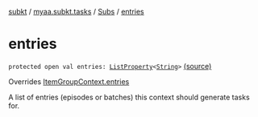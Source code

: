 [subkt](../../index.md) / [myaa.subkt.tasks](../index.md) / [Subs](index.md) / [entries](./entries.md)

# entries

`protected open val entries: `[`ListProperty`](https://docs.gradle.org/current/javadoc/org/gradle/api/provider/ListProperty.html)`<`[`String`](https://kotlinlang.org/api/latest/jvm/stdlib/kotlin/-string/index.html)`>` [(source)](https://github.com/Myaamori/SubKt/blob/0.1.11/src/main/kotlin/myaa/subkt/tasks/plugin.kt#L364)

Overrides [ItemGroupContext.entries](../-item-group-context/entries.md)

A list of entries (episodes or batches) this context should generate tasks for.

